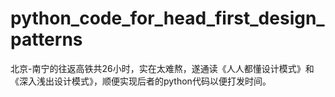 # python_code_for_head_first_design_patterns

北京-南宁的往返高铁共26小时，实在太难熬，遂通读《人人都懂设计模式》和《深入浅出设计模式》，顺便实现后者的python代码以便打发时间。
